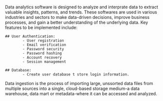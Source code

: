Data analytics software is designed to analyze and interprate data to extract valuable insights, patterns, and trends. These softwares are used in various industries and sectors to make data-driven decisions, improve business processes, and gain a better understanding of the underlying data.
Key features to be implemented include:
    
    ## User Authentication:
            - User registration
            - Email verification
            - Password security
            - Password hashing
            - Account recovery
            - Session management

    ## Database:
            - Create user database t store login information.

Data ingestion is the process of importing large, unssorted data files from multiple sources into a single, cloud-based storage medium-a data warehouse, data mart or metadata-where it can be accessed and analyzed.